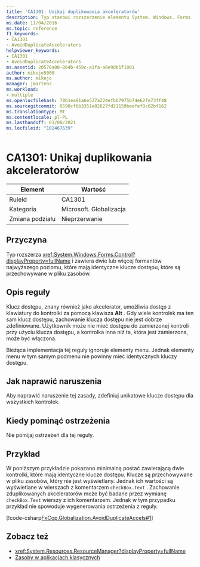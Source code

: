```yaml
---
title: 'CA1301: Unikaj duplikowania akceleratorów'
description: Typ stanowi rozszerzenie elementu System. Windows. Forms. Control i zawiera dwie lub więcej formantów najwyższego poziomu, które mają identyczne klucze dostępu, które są przechowywane w pliku zasobów.
ms.date: 11/04/2016
ms.topic: reference
f1_keywords:
- CA1301
- AvoidDuplicateAccelerators
helpviewer_keywords:
- CA1301
- AvoidDuplicateAccelerators
ms.assetid: 20570a00-864b-459c-a1fa-a6e9db5f1001
author: mikejo5000
ms.author: mikejo
manager: jmartens
ms.workload:
- multiple
ms.openlocfilehash: 79b1ea91a6e537a224efbb7975b74e62fe73ff48
ms.sourcegitcommit: 8590cf6b3351e82827fd21159beefef0c02bf162
ms.translationtype: MT
ms.contentlocale: pl-PL
ms.lasthandoff: 03/08/2021
ms.locfileid: "102467639"
---
```

# <a name="ca1301-avoid-duplicate-accelerators"></a>CA1301: Unikaj duplikowania akceleratorów

|Element|Wartość|
|-|-|
|RuleId|CA1301|
|Kategoria|Microsoft. Globalizacja|
|Zmiana podziału|Nieprzerwanie|

## <a name="cause"></a>Przyczyna
Typ rozszerza <xref:System.Windows.Forms.Control?displayProperty=fullName> i zawiera dwie lub więcej formantów najwyższego poziomu, które mają identyczne klucze dostępu, które są przechowywane w pliku zasobów.

## <a name="rule-description"></a>Opis reguły

Klucz dostępu, znany również jako akcelerator, umożliwia dostęp z klawiatury do kontrolki za pomocą klawisza **Alt** . Gdy wiele kontrolek ma ten sam klucz dostępu, zachowanie klucza dostępu nie jest dobrze zdefiniowane. Użytkownik może nie mieć dostępu do zamierzonej kontroli przy użyciu klucza dostępu, a kontrolka inna niż ta, która jest zamierzona, może być włączona.

Bieżąca implementacja tej reguły ignoruje elementy menu. Jednak elementy menu w tym samym podmenu nie powinny mieć identycznych kluczy dostępu.

## <a name="how-to-fix-violations"></a>Jak naprawić naruszenia
Aby naprawić naruszenie tej zasady, zdefiniuj unikatowe klucze dostępu dla wszystkich kontrolek.

## <a name="when-to-suppress-warnings"></a>Kiedy pominąć ostrzeżenia
Nie pomijaj ostrzeżeń dla tej reguły.

## <a name="example"></a>Przykład
W poniższym przykładzie pokazano minimalną postać zawierającą dwie kontrolki, które mają identyczne klucze dostępu. Klucze są przechowywane w pliku zasobów, który nie jest wyświetlany. Jednak ich wartości są wyświetlane w wierszach z komentarzem `checkBox.Text` . Zachowanie zduplikowanych akceleratorów może być badane przez wymianę `checkBox.Text` wierszy z ich komentarzem. Jednak w tym przypadku przykład nie spowoduje wygenerowania ostrzeżenia z reguły.

[!code-csharp[FxCop.Globalization.AvoidDuplicateAccels#1](../code-quality/codesnippet/CSharp/ca1301-avoid-duplicate-accelerators_1.cs)]

## <a name="see-also"></a>Zobacz też

- <xref:System.Resources.ResourceManager?displayProperty=fullName>
- [Zasoby w aplikacjach klasycznych](/dotnet/framework/resources/index)
